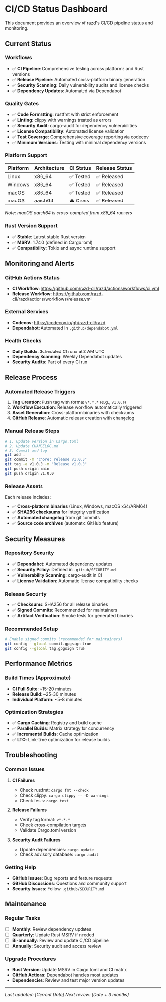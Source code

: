# CI/CD Status Dashboard

This document provides an overview of razd's CI/CD pipeline status and monitoring.

## Current Status

### Workflows
- ✅ **CI Pipeline**: Comprehensive testing across platforms and Rust versions
- ✅ **Release Pipeline**: Automated cross-platform binary generation
- ✅ **Security Scanning**: Daily vulnerability audits and license checks
- ✅ **Dependency Updates**: Automated via Dependabot

### Quality Gates
- ✅ **Code Formatting**: rustfmt with strict enforcement
- ✅ **Linting**: clippy with warnings treated as errors
- ✅ **Security Audit**: cargo-audit for dependency vulnerabilities
- ✅ **License Compatibility**: Automated license validation
- ✅ **Test Coverage**: Comprehensive coverage reporting via codecov
- ✅ **Minimum Versions**: Testing with minimal dependency versions

### Platform Support
| Platform | Architecture | CI Status | Release Status |
|----------|-------------|-----------|----------------|
| Linux    | x86_64      | ✅ Tested | ✅ Released    |
| Windows  | x86_64      | ✅ Tested | ✅ Released    |
| macOS    | x86_64      | ✅ Tested | ✅ Released    |
| macOS    | aarch64     | ⚠️ Cross   | ✅ Released    |

*Note: macOS aarch64 is cross-compiled from x86_64 runners*

### Rust Version Support
- ✅ **Stable**: Latest stable Rust version
- ✅ **MSRV**: 1.74.0 (defined in Cargo.toml)
- ✅ **Compatibility**: Tokio and async runtime support

## Monitoring and Alerts

### GitHub Actions Status
- **CI Workflow**: https://github.com/razd-cli/razd/actions/workflows/ci.yml
- **Release Workflow**: https://github.com/razd-cli/razd/actions/workflows/release.yml

### External Services
- **Codecov**: https://codecov.io/gh/razd-cli/razd
- **Dependabot**: Automated in `.github/dependabot.yml`

### Health Checks
- **Daily Builds**: Scheduled CI runs at 2 AM UTC
- **Dependency Scanning**: Weekly Dependabot updates
- **Security Audits**: Part of every CI run

## Release Process

### Automated Release Triggers
1. **Tag Creation**: Push tag with format `v*.*.*` (e.g., `v1.0.0`)
2. **Workflow Execution**: Release workflow automatically triggered
3. **Asset Generation**: Cross-platform binaries with checksums
4. **GitHub Release**: Automatic release creation with changelog

### Manual Release Steps
```bash
# 1. Update version in Cargo.toml
# 2. Update CHANGELOG.md
# 3. Commit and tag
git add .
git commit -m "chore: release v1.0.0"
git tag -a v1.0.0 -m "Release v1.0.0"
git push origin main
git push origin v1.0.0
```

### Release Assets
Each release includes:
- ✅ **Cross-platform binaries** (Linux, Windows, macOS x64/ARM64)
- ✅ **SHA256 checksums** for integrity verification
- ✅ **Automated changelog** from git commits
- ✅ **Source code archives** (automatic GitHub feature)

## Security Measures

### Repository Security
- ✅ **Dependabot**: Automated dependency updates
- ✅ **Security Policy**: Defined in `.github/SECURITY.md`
- ✅ **Vulnerability Scanning**: cargo-audit in CI
- ✅ **License Validation**: Automatic license compatibility checks

### Release Security
- ✅ **Checksums**: SHA256 for all release binaries
- ✅ **Signed Commits**: Recommended for maintainers
- ✅ **Artifact Verification**: Smoke tests for generated binaries

### Recommended Setup
```bash
# Enable signed commits (recommended for maintainers)
git config --global commit.gpgsign true
git config --global tag.gpgsign true
```

## Performance Metrics

### Build Times (Approximate)
- **CI Full Suite**: ~15-20 minutes
- **Release Build**: ~25-30 minutes
- **Individual Platform**: ~5-8 minutes

### Optimization Strategies
- ✅ **Cargo Caching**: Registry and build cache
- ✅ **Parallel Builds**: Matrix strategy for concurrency
- ✅ **Incremental Builds**: Cache optimization
- ✅ **LTO**: Link-time optimization for release builds

## Troubleshooting

### Common Issues
1. **CI Failures**
   - Check rustfmt: `cargo fmt --check`
   - Check clippy: `cargo clippy -- -D warnings`
   - Check tests: `cargo test`

2. **Release Failures**
   - Verify tag format: `v*.*.*`
   - Check cross-compilation targets
   - Validate Cargo.toml version

3. **Security Audit Failures**
   - Update dependencies: `cargo update`
   - Check advisory database: `cargo audit`

### Getting Help
- **GitHub Issues**: Bug reports and feature requests
- **GitHub Discussions**: Questions and community support
- **Security Issues**: Follow `.github/SECURITY.md`

## Maintenance

### Regular Tasks
- [ ] **Monthly**: Review dependency updates
- [ ] **Quarterly**: Update Rust MSRV if needed
- [ ] **Bi-annually**: Review and update CI/CD pipeline
- [ ] **Annually**: Security audit and access review

### Upgrade Procedures
- **Rust Version**: Update MSRV in Cargo.toml and CI matrix
- **GitHub Actions**: Dependabot handles most updates
- **Dependencies**: Review and test major version updates

---

*Last updated: [Current Date]*
*Next review: [Date + 3 months]*